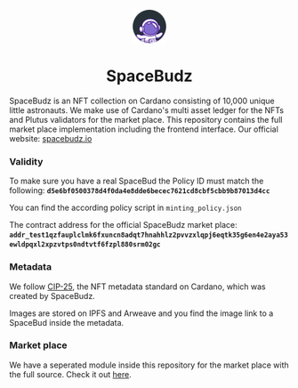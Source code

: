 <p align="center">
  <a href="https://spacebudz.io">
    <img alt="Gatsby" src="./src/images/assets/spacebudz.png" width="60" />
  </a>
</p>
<h1 align="center">
  SpaceBudz
</h1>

SpaceBudz is an NFT collection on Cardano consisting of 10,000 unique little astronauts. We make use of Cardano's multi asset ledger for the NFTs and Plutus validators for the market place.
This repository contains the full market place implementation including the frontend interface.
Our official website: [spacebudz.io](https://spacebudz.io)

### Validity

To make sure you have a real SpaceBud the Policy ID must match the following:
**`d5e6bf0500378d4f0da4e8dde6becec7621cd8cbf5cbb9b87013d4cc`**

You can find the according policy script in `minting_policy.json`

The contract address for the official SpaceBudz market place:
**`addr_test1qzfauplclmk6fxuncn8adqt7hnahhlz2pvvzxlqpj6eqtk35g6en4e2aya53ewldpqxl2xpzvtps0ndtvtf6fzpl880srm02gc`**

### Metadata

We follow [CIP-25](https://github.com/cardano-foundation/CIPs/blob/master/CIP-0025/CIP-0025.md), the NFT metadata standard on Cardano, which was created by SpaceBudz.

Images are stored on IPFS and Arweave and you find the image link to a SpaceBud inside the metadata.

### Market place

We have a seperated module inside this repository for the market place with the full source.
Check it out [here](./src/cardano/market/).

